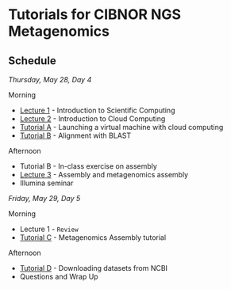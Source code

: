 # Tutorials for CIBNOR NGS Metagenomics

## Schedule

*Thursday, May 28, Day 4*

Morning

* [Lecture 1](./files/2014-lecture1-welcome.pdf) - Introduction to Scientific Computing
* [Lecture 2](./files/cloud.md) - Introduction to Cloud Computing
* [Tutorial A](http://angus.readthedocs.org/en/2014/day1.html) - Launching a virtual machine with cloud computing
* [Tutorial B](./files/running-blast.md) - Alignment with BLAST

Afternoon

* Tutorial B - In-class exercise on assembly
* [Lecture 3](./files/lecture_assembly.pdf) - Assembly and metagenomics assembly
* Illumina seminar

*Friday, May 29, Day 5*

Morning 

* Lecture 1 - `Review`
* [Tutorial C](https://khmer-protocols.readthedocs.org/en/v0.8.3/metagenomics/) - Metagenomics Assembly tutorial

Afternoon

* [Tutorial D](http://angus.readthedocs.org/en/2014/howe-ncbi.html) - Downloading datasets from NCBI
* Questions and Wrap Up
